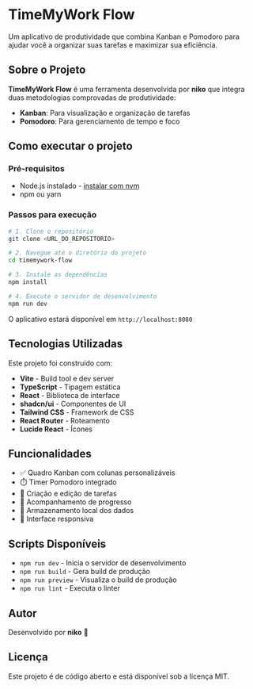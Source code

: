 # TimeMyWork Flow

Um aplicativo de produtividade que combina Kanban e Pomodoro para ajudar você a organizar suas tarefas e maximizar sua eficiência.

## Sobre o Projeto

**TimeMyWork Flow** é uma ferramenta desenvolvida por **niko** que integra duas metodologias comprovadas de produtividade:
- **Kanban**: Para visualização e organização de tarefas
- **Pomodoro**: Para gerenciamento de tempo e foco

## Como executar o projeto

### Pré-requisitos

- Node.js instalado - [instalar com nvm](https://github.com/nvm-sh/nvm#installing-and-updating)
- npm ou yarn

### Passos para execução

```sh
# 1. Clone o repositório
git clone <URL_DO_REPOSITORIO>

# 2. Navegue até o diretório do projeto
cd timemywork-flow

# 3. Instale as dependências
npm install

# 4. Execute o servidor de desenvolvimento
npm run dev
```

O aplicativo estará disponível em `http://localhost:8080`

## Tecnologias Utilizadas

Este projeto foi construído com:

- **Vite** - Build tool e dev server
- **TypeScript** - Tipagem estática
- **React** - Biblioteca de interface
- **shadcn/ui** - Componentes de UI
- **Tailwind CSS** - Framework de CSS
- **React Router** - Roteamento
- **Lucide React** - Ícones

## Funcionalidades

- ✅ Quadro Kanban com colunas personalizáveis
- ⏱️ Timer Pomodoro integrado
- 📝 Criação e edição de tarefas
- 🎯 Acompanhamento de progresso
- 💾 Armazenamento local dos dados
- 📱 Interface responsiva

## Scripts Disponíveis

- `npm run dev` - Inicia o servidor de desenvolvimento
- `npm run build` - Gera build de produção
- `npm run preview` - Visualiza o build de produção
- `npm run lint` - Executa o linter

## Autor

Desenvolvido por **niko** 🚀

## Licença

Este projeto é de código aberto e está disponível sob a licença MIT.